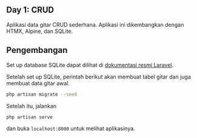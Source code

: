 ## Day 1: CRUD

Aplikasi data gitar CRUD sederhana. Aplikasi ini dikembangkan dengan HTMX,
Alpine, dan SQLite.

## Pengembangan

Set up database SQLite dapat dilihat di [dokumentasi resmi
Laravel](https://laravel.com/docs/11.x/database#sqlite-configuration).

Setelah set up SQLite, perintah berikut akan membuat tabel gitar dan juga
membuat data gitar awal. 
```sh
php artisan migrate --seed 
```

Setelah itu, jalankan

```sh
php artisan serve 
```

dan buka `localhost:8000` untuk melihat aplikasinya.
